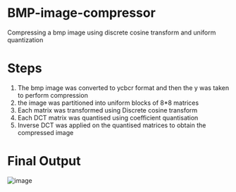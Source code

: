 # BMP-image-compressor
Compressing a bmp image using discrete cosine transform and uniform quantization

# Steps
<ol>
  <li>The bmp image was converted to ycbcr format and then the y was taken to perform compression</li>
  <li>the image was partitioned into uniform blocks of 8*8 matrices</li>
  <li>Each matrix was transformed using Discrete cosine transform</li>
  <li>Each DCT matrix was quantised using coefficient quantisation</li>
  <li>Inverse DCT was applied on the quantised matrices to obtain the compressed image</li>
 </ol>
 
# Final Output

![image](https://user-images.githubusercontent.com/84259402/143593569-ea48105d-49cd-41bc-9994-5a0be5e33ec6.png)


